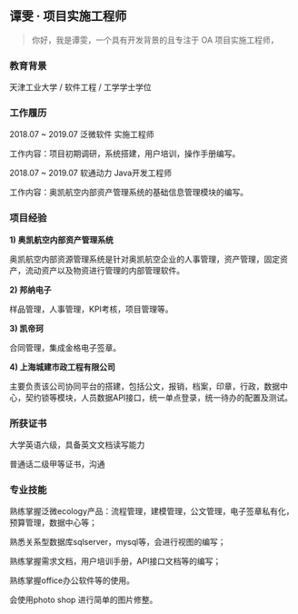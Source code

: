## 谭雯 · 项目实施工程师

> 你好，我是谭雯，一个具有开发背景的且专注于 OA 项目实施工程师，

### 教育背景

天津工业大学 / 软件工程 / 工学学士学位

### 工作履历

2018.07 ~ 2019.07 泛微软件 实施工程师

工作内容：项目初期调研，系统搭建，用户培训，操作手册编写。

2018.07 ~ 2019.07 软通动力 Java开发工程师

工作内容：奥凯航空内部资产管理系统的基础信息管理模块的编写。

### 项目经验

**1) 奥凯航空内部资产管理系统**

奥凯航空内部资源管理系统是针对奥凯航空企业的人事管理，资产管理，固定资产，流动资产以及物资进行管理的内部管理软件。

**2) 邦纳电子**

样品管理，人事管理，KPI考核，项目管理等。

**3) 凯帝珂**

合同管理，集成金格电子签章。

**4) 上海城建市政工程有限公司**

主要负责该公司协同平台的搭建，包括公文，报销，档案，印章，行政，数据中心，契约锁等模块，人员数据API接口，统一单点登录，统一待办的配置及测试。

### 所获证书

大学英语六级，具备英文文档读写能力

普通话二级甲等证书，沟通

### 专业技能

熟练掌握泛微ecology产品：流程管理，建模管理，公文管理，电子签章私有化，预算管理，数据中心等；

熟悉关系型数据库sqlserver，mysql等，会进行视图的编写；

熟练掌握需求文档，用户培训手册，API接口文档等的编写；

熟练掌握office办公软件等的使用。

会使用photo shop 进行简单的图片修整。


<!--
**Turkyden/Turkyden** is a ✨ _special_ ✨ repository because its `README.md` (this file) appears on your GitHub profile.

Here are some ideas to get you started:

- 🔭 I’m currently working on weaver net...
- 🌱 I’m currently learning ...
- 👯 I’m looking to collaborate on ...
- 🤔 I’m looking for help with ...
- 💬 Ask me about ...
- 📫 How to reach me: ...
- 😄 Pronouns: ...
- ⚡ Fun fact: ...
-->
